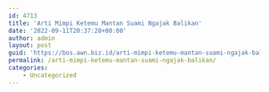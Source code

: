 ```yaml
---
id: 4713
title: 'Arti Mimpi Ketemu Mantan Suami Ngajak Balikan'
date: '2022-09-11T20:37:28+00:00'
author: admin
layout: post
guid: 'https://bos.awn.biz.id/arti-mimpi-ketemu-mantan-suami-ngajak-balikan/'
permalink: /arti-mimpi-ketemu-mantan-suami-ngajak-balikan/
categories:
    - Uncategorized
---
```


